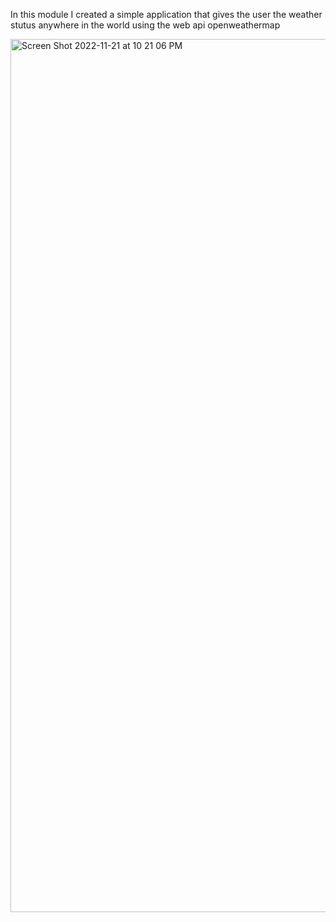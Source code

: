 In this module I created a simple application that gives the user the weather stutus anywhere in the world using the web api openweathermap

<img width="1397" alt="Screen Shot 2022-11-21 at 10 21 06 PM" src="https://user-images.githubusercontent.com/114723936/203213250-140eaea6-2b72-467f-987f-902d91dba78d.png">
